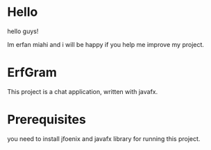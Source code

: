 # Hello
hello guys!

Im erfan miahi and i will be happy if you help me improve my project.


# ErfGram
This project is a chat application, written with javafx.

# Prerequisites
you need to install jfoenix and javafx library for running this project.
